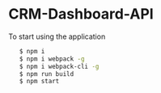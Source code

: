 # CRM-Dashboard-API

To start using the application

```bash
   $ npm i
   $ npm i webpack -g
   $ npm i webpack-cli -g   
   $ npm run build
   $ npm start
```
  
